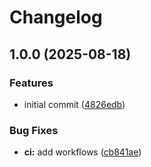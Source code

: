 # Changelog

## 1.0.0 (2025-08-18)

### Features

* initial commit ([4826edb](https://github.com/wi2trier/exar/commit/4826edbc245fcba6cb31a3ca10494c46521939c5))

### Bug Fixes

* **ci:** add workflows ([cb841ae](https://github.com/wi2trier/exar/commit/cb841ae54f8aa14f1db1904324eed5accb41b7f4))
